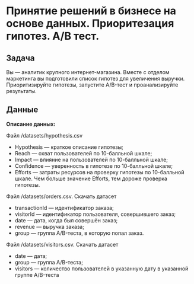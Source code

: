 # Принятие решений в бизнесе на основе данных. Приоритезация гипотез. A/B тест.

## Задача

Вы — аналитик крупного интернет-магазина. Вместе с отделом маркетинга вы подготовили список гипотез для увеличения выручки. Приоритизируйте гипотезы, запустите A/B-тест и проанализируйте результаты.

## Данные

**Описание данных:**

Файл /datasets/hypothesis.csv

* Hypothesis — краткое описание гипотезы;
* Reach — охват пользователей по 10-балльной шкале;
* Impact — влияние на пользователей по 10-балльной шкале;
* Confidence — уверенность в гипотезе по 10-балльной шкале;
* Efforts — затраты ресурсов на проверку гипотезы по 10-балльной шкале. Чем больше значение Efforts, тем дороже проверка гипотезы.

Файл /datasets/orders.csv. Скачать датасет

* transactionId — идентификатор заказа;
* visitorId — идентификатор пользователя, совершившего заказ;
* date — дата, когда был совершён заказ;
* revenue — выручка заказа;
* group — группа A/B-теста, в которую попал заказ.

Файл /datasets/visitors.csv. Скачать датасет

* date — дата;
* group — группа A/B-теста;
* visitors — количество пользователей в указанную дату в указанной группе A/B-теста


